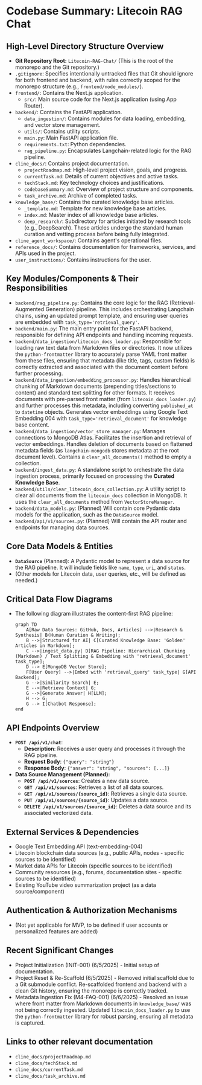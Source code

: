 # Codebase Summary: Litecoin RAG Chat

## High-Level Directory Structure Overview
*   **Git Repository Root:** `Litecoin-RAG-Chat/` (This is the root of the monorepo and the Git repository.)
*   `.gitignore`: Specifies intentionally untracked files that Git should ignore for both frontend and backend, with rules correctly scoped for the monorepo structure (e.g., `frontend/node_modules/`).
*   `frontend/`: Contains the Next.js application.
    *   `src/`: Main source code for the Next.js application (using App Router).
*   `backend/`: Contains the FastAPI application.
    *   `data_ingestion/`: Contains modules for data loading, embedding, and vector store management.
    *   `utils/`: Contains utility scripts.
    *   `main.py`: Main FastAPI application file.
    *   `requirements.txt`: Python dependencies.
    *   `rag_pipeline.py`: Encapsulates Langchain-related logic for the RAG pipeline.
*   `cline_docs/`: Contains project documentation.
    *   `projectRoadmap.md`: High-level project vision, goals, and progress.
    *   `currentTask.md`: Details of current objectives and active tasks.
    *   `techStack.md`: Key technology choices and justifications.
    *   `codebaseSummary.md`: Overview of project structure and components.
    *   `task_archive.md`: Archive of completed tasks.
*   `knowledge_base/`: Contains the curated knowledge base articles.
    *   `_template.md`: Template for new knowledge base articles.
    *   `index.md`: Master index of all knowledge base articles.
    *   `deep_research/`: Subdirectory for articles initiated by research tools (e.g., DeepSearch). These articles undergo the standard human curation and vetting process before being fully integrated.
*   `cline_agent_workspace/`: Contains agent's operational files.
*   `reference_docs/`: Contains documentation for frameworks, services, and APIs used in the project.
*   `user_instructions/`: Contains instructions for the user.

## Key Modules/Components & Their Responsibilities
*   `backend/rag_pipeline.py`: Contains the core logic for the RAG (Retrieval-Augmented Generation) pipeline. This includes orchestrating Langchain chains, using an updated prompt template, and ensuring user queries are embedded with `task_type='retrieval_query'`.
*   `backend/main.py`: The main entry point for the FastAPI backend, responsible for defining API endpoints and handling incoming requests.
*   `backend/data_ingestion/litecoin_docs_loader.py`: Responsible for loading raw text data from Markdown files or directories. It now utilizes the `python-frontmatter` library to accurately parse YAML front matter from these files, ensuring that metadata (like title, tags, custom fields) is correctly extracted and associated with the document content before further processing.
*   `backend/data_ingestion/embedding_processor.py`: Handles hierarchical chunking of Markdown documents (prepending titles/sections to content) and standard text splitting for other formats. It receives documents with pre-parsed front matter (from `litecoin_docs_loader.py`) and further processes this metadata, including converting `published_at` to `datetime` objects. Generates vector embeddings using Google Text Embedding 004 with `task_type='retrieval_document'` for knowledge base content.
*   `backend/data_ingestion/vector_store_manager.py`: Manages connections to MongoDB Atlas. Facilitates the insertion and retrieval of vector embeddings. Handles deletion of documents based on flattened metadata fields (as `langchain-mongodb` stores metadata at the root document level). Contains a `clear_all_documents()` method to empty a collection.
*   `backend/ingest_data.py`: A standalone script to orchestrate the data ingestion process, primarily focused on processing the **Curated Knowledge Base**.
*   `backend/utils/clear_litecoin_docs_collection.py`: A utility script to clear all documents from the `litecoin_docs` collection in MongoDB. It uses the `clear_all_documents` method from `VectorStoreManager`.
*   `backend/data_models.py`: (Planned) Will contain core Pydantic data models for the application, such as the `DataSource` model.
*   `backend/api/v1/sources.py`: (Planned) Will contain the API router and endpoints for managing data sources.

## Core Data Models & Entities
*   **`DataSource`** (Planned): A Pydantic model to represent a data source for the RAG pipeline. It will include fields like `name`, `type`, `uri`, and `status`.
*   (Other models for Litecoin data, user queries, etc., will be defined as needed.)

## Critical Data Flow Diagrams
*   The following diagram illustrates the content-first RAG pipeline:
    ```mermaid
    graph TD
        A[Raw Data Sources: GitHub, Docs, Articles] -->|Research & Synthesis| B(Human Curation & Writing);
        B -->|Structured for AI| C[Curated Knowledge Base: 'Golden' Articles in Markdown];
        C -->|ingest_data.py| D[RAG Pipeline: Hierarchical Chunking (Markdown) / Text Splitting & Embedding with 'retrieval_document' task_type];
        D --> E[MongoDB Vector Store];
        F[User Query] -->|Embed with 'retrieval_query' task_type| G[API Backend];
        G -->|Similarity Search| E;
        E -->|Retrieve Context| G;
        G -->|Generate Answer| H[LLM];
        H --> G;
        G --> I[Chatbot Response];
    end
    ```

## API Endpoints Overview
*   **`POST /api/v1/chat`**:
    *   **Description**: Receives a user query and processes it through the RAG pipeline.
    *   **Request Body**: `{"query": "string"}`
    *   **Response Body**: `{"answer": "string", "sources": [...]}`
*   **Data Source Management (Planned):**
    *   **`POST /api/v1/sources`**: Creates a new data source.
    *   **`GET /api/v1/sources`**: Retrieves a list of all data sources.
    *   **`GET /api/v1/sources/{source_id}`**: Retrieves a single data source.
    *   **`PUT /api/v1/sources/{source_id}`**: Updates a data source.
    *   **`DELETE /api/v1/sources/{source_id}`**: Deletes a data source and its associated vectorized data.

## External Services & Dependencies
*   Google Text Embedding API (text-embedding-004)
*   Litecoin blockchain data sources (e.g., public APIs, nodes - specific sources to be identified)
*   Market data APIs for Litecoin (specific sources to be identified)
*   Community resources (e.g., forums, documentation sites - specific sources to be identified)
*   Existing YouTube video summarization project (as a data source/component)

## Authentication & Authorization Mechanisms
*   (Not yet applicable for MVP, to be defined if user accounts or personalized features are added)

## Recent Significant Changes
*   Project Initialization (INIT-001) (6/5/2025) - Initial setup of documentation.
*   Project Reset & Re-Scaffold (6/5/2025) - Removed initial scaffold due to a Git submodule conflict. Re-scaffolded frontend and backend with a clean Git history, ensuring the monorepo is correctly tracked.
*   Metadata Ingestion Fix (M4-FAQ-001) (6/6/2025) - Resolved an issue where front matter from Markdown documents in `knowledge_base/` was not being correctly ingested. Updated `litecoin_docs_loader.py` to use the `python-frontmatter` library for robust parsing, ensuring all metadata is captured.

## Links to other relevant documentation
*   `cline_docs/projectRoadmap.md`
*   `cline_docs/techStack.md`
*   `cline_docs/currentTask.md`
*   `cline_docs/task_archive.md`
